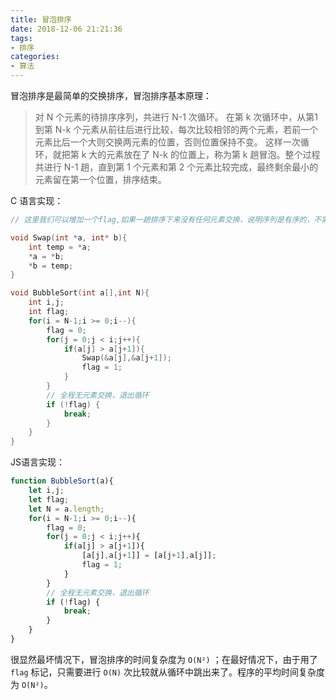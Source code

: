```yaml
---
title: 冒泡排序
date: 2018-12-06 21:21:36
tags:
- 排序
categories:
- 算法
---
```

冒泡排序是最简单的交换排序，冒泡排序基本原理：

> 对 N 个元素的待排序序列，共进行 N-1 次循环。
> 在第 k 次循环中，从第1到第 N-k 个元素从前往后进行比较，每次比较相邻的两个元素，若前一个元素比后一个大则交换两元素的位置，否则位置保持不变。
> 这样一次循环，就把第 k 大的元素放在了 N-k 的位置上，称为第 k 趟冒泡。整个过程共进行 N-1 趟，直到第 1 个元素和第 2 个元素比较完成，最终剩余最小的元素留在第一个位置，排序结束。

<!-- more -->

C 语言实现：

```C
// 这里我们可以增加一个flag,如果一趟排序下来没有任何元素交换，说明序列是有序的，不需要继续进行下一次循环

void Swap(int *a, int* b){
    int temp = *a;
    *a = *b;
    *b = temp;
}

void BubbleSort(int a[],int N){
    int i,j;
    int flag;
    for(i = N-1;i >= 0;i--){
        flag = 0;
        for(j = 0;j < i;j++){
            if(a[j] > a[j+1]){
                Swap(&a[j],&a[j+1]);
                flag = 1;
            }
        }
        // 全程无元素交换，退出循环
        if (!flag) {
            break;
        }
    }
}

```

JS语言实现：

```js
function BubbleSort(a){
    let i,j;
    let flag;
    let N = a.length;
    for(i = N-1;i >= 0;i--){
        flag = 0;
        for(j = 0;j < i;j++){
            if(a[j] > a[j+1]){
                [a[j],a[j+1]] = [a[j+1],a[j]];
                flag = 1;
            }
        }
        // 全程无元素交换，退出循环
        if (!flag) {
            break;
        }
    }
}
```

很显然最坏情况下，冒泡排序的时间复杂度为 `O(N²)` ；在最好情况下，由于用了 `flag` 标记，只需要进行 `O(N)` 次比较就从循环中跳出来了。程序的平均时间复杂度为 `O(N²)`。
